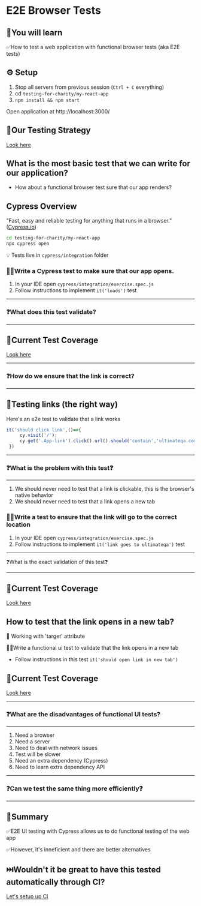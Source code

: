 # E2E Browser Tests

## 🧠You will learn

✅How to test a web application with functional browser tests (aka E2E tests)


## ⚙️ Setup

1. Stop all servers from previous session (`Ctrl + C` everything)
2. cd `testing-for-charity/my-react-app`
3. `npm install && npm start`

Open application at http://localhost:3000/

## 🧪Our Testing Strategy

[Look here](TEST-COVERAGE.md)

## What is the most basic test that we can write for our application?

* How about a functional browser test sure that our app renders?

## Cypress Overview

"Fast, easy and reliable testing for anything that runs in a browser."([Cypress.io](https://www.cypress.io/))

```bash
cd testing-for-charity/my-react-app
npx cypress open
```

💡 Tests live in `cypress/integration` folder

### 🏋️‍♀️Write a Cypress test to make sure that our app opens.

1. In your IDE open `cypress/integration/exercise.spec.js`
2. Follow instructions to implement `it('loads')` test
   
---

### ❓What does this test validate?

---

## 🧪Current Test Coverage

[Look here](TEST-COVERAGE.md)

---

### ❓How do we ensure that the link is correct?

---

## 🔗Testing links (the right way)

Here's an e2e test to validate that a link works

```js
it('should click link',()=>{
     cy.visit('/');
     cy.get('.App-link').click().url().should('contain','ultimateqa.com');
 })
```
---

### ❓What is the problem with this test❓

---

1. We should never need to test that a link is clickable, this is the browser's native behavior
2. We should never need to test that a link opens a new tab

### 🏋️‍♀️Write a test to ensure that the link will go to the correct location

1. In your IDE open `cypress/integration/exercise.spec.js`
2. Follow instructions to implement `it('link goes to ultimateqa')` test


---

❓What is the exact validation of this test❓

---

## 🧪Current Test Coverage

[Look here](TEST-COVERAGE.md)

## How to test that the link opens in a new tab?

👀 Working with 'target' attribute

🏋️‍♀️Write a functional ui test to validate that the link opens in a new tab

* Follow instructions in this test `it('should open link in new tab')`

## 🧪Current Test Coverage

[Look here](TEST-COVERAGE.md)

---

### ❓What are the disadvantages of functional UI tests?

---

1. Need a browser
2. Need a server
3. Need to deal with network issues
4. Test will be slower
5. Need an extra dependency (Cypress)
6. Need to learn extra dependency API

---

### ❓Can we test the same thing more efficiently❓

---

## 📝Summary

✅E2E UI testing with Cypress allows us to do functional testing of the web app

✅However, it's inneficient and there are better alternatives

## ⏭️Wouldn't it be great to have this tested automatically through CI?

[Let's setup up CI](./CICD.md)